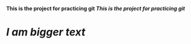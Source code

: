<strong>This is the project for practicing git<strong>
<em>This is the project for practicing git<em>
<br>

<h1 style='font-color:blue'>I am bigger text</h1>
